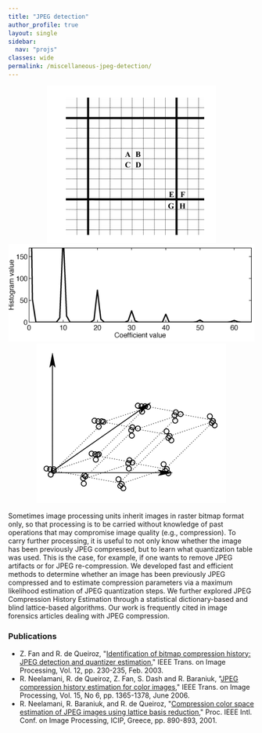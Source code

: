 ```yaml
---
title: "JPEG detection"
author_profile: true
layout: single
sidebar:
  nav: "projs"
classes: wide
permalink: /miscellaneous-jpeg-detection/
---
```


<p style="text-align:center;">
  <img src="https://github.com/DiogoCaetanoGarcia/minimal-mistakes/raw/master/assets/images/jpegdetect1.png"><br>
  <img src="https://github.com/DiogoCaetanoGarcia/minimal-mistakes/raw/master/assets/images/jpegdetect2.png"><br>
  <img src="https://github.com/DiogoCaetanoGarcia/minimal-mistakes/raw/master/assets/images/jpegdetect3.png"><br>
</p>

Sometimes image processing units inherit images in raster bitmap format only, so that processing is to be carried without knowledge of past operations that may compromise image quality (e.g., compression). To carry further processing, it is useful to not only know whether the image has been previously JPEG compressed, but to learn what quantization table was used. This is the case, for example, if one wants to remove JPEG artifacts or for JPEG re-compression. We developed fast and efficient methods to determine whether an image has been previously JPEG compressed and to estimate compression parameters via a maximum likelihood estimation of JPEG quantization steps. We further explored JPEG Compression History Estimation through a statistical dictionary-based and  blind lattice-based algorithms. Our work is frequently cited in image forensics articles dealing with JPEG compression.

### Publications


* Z. Fan and R. de Queiroz, "[Identification of bitmap compression history: JPEG detection and quantizer estimation](http://queiroz.divp.org/papers/quant_estimation_jpeg.pdf)," IEEE Trans. on Image Processing, Vol. 12, pp. 230-235, Feb. 2003.
* R. Neelamani, R. de Queiroz, Z. Fan, S. Dash and R. Baraniuk, "[JPEG compression history estimation for color images](http://queiroz.divp.org/papers/neelsh-journal.pdf)," IEEE Trans. on Image Processing, Vol. 15, No 6, pp. 1365-1378, June 2006.
* R. Neelamani, R. Baraniuk, and R. de Queiroz, "[Compression color space estimation of JPEG images using lattice basis reduction](http://queiroz.divp.org/papers/icip01lattice.pdf)," Proc. IEEE Intl. Conf. on Image Processing, ICIP, Greece, pp. 890-893, 2001.
